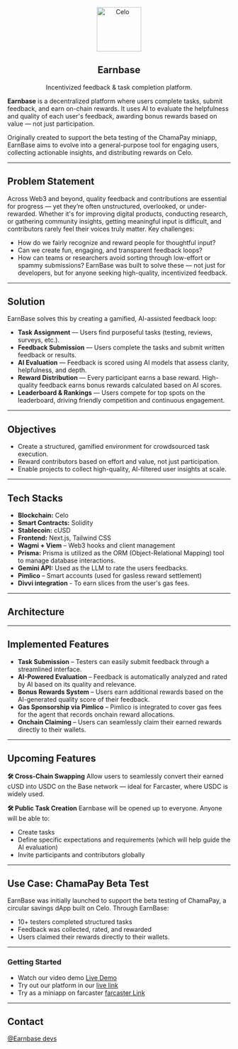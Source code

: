 <!-- TITLE -->
<p align="center">
  <img width="100px" src="https://earnbase.vercel.app/logo.png" align="center" alt="Celo" />
 <h2 align="center">Earnbase</h2>
 <p align="center">Incentivized feedback & task completion platform.</p>
</p>

**Earnbase** is a decentralized platform where users complete tasks, submit feedback, and earn on-chain rewards. It uses AI to evaluate the helpfulness and quality of each user's feedback, awarding bonus rewards based on value — not just participation.

Originally created to support the beta testing of the ChamaPay miniapp, EarnBase aims to evolve into a general-purpose tool for engaging users, collecting actionable insights, and distributing rewards on Celo.

---

## Problem Statement

Across Web3 and beyond, quality feedback and contributions are essential for progress — yet they’re often unstructured, overlooked, or under-rewarded. Whether it's for improving digital products, conducting research, or gathering community insights, getting meaningful input is difficult, and contributors rarely feel their voices truly matter.
Key challenges:

 - How do we fairly recognize and reward people for thoughtful input?
 - Can we create fun, engaging, and transparent feedback loops?
 - How can teams or researchers avoid sorting through low-effort or spammy submissions?
EarnBase was built to solve these — not just for developers, but for anyone seeking high-quality, incentivized feedback.


---

## Solution

EarnBase solves this by creating a gamified, AI-assisted feedback loop:
- **Task Assignment** — Users find purposeful tasks (testing, reviews, surveys, etc.).
- **Feedback Submission** — Users complete the tasks and submit written feedback or results.
- **AI Evaluation** — Feedback is scored using AI models that assess clarity, helpfulness, and depth.
- **Reward Distribution** — Every participant earns a base reward. High-quality feedback earns bonus rewards calculated based on AI scores.
- **Leaderboard & Rankings** — Users compete for top spots on the leaderboard, driving friendly competition and continuous engagement.

---

## Objectives

- Create a structured, gamified environment for crowdsourced task execution.
- Reward contributors based on effort and value, not just participation.
- Enable projects to collect high-quality, AI-filtered user insights at scale.

---

## Tech Stacks

- **Blockchain:** Celo
- **Smart Contracts:** Solidity
- **Stablecoin:** cUSD
- **Frontend:** Next.js, Tailwind CSS
- **Wagmi + Viem** – Web3 hooks and client management
- **Prisma:** Prisma is utilized as the ORM (Object-Relational Mapping) tool to manage database interactions. 
- **Gemini API:** Used as the LLM to rate the users feedbacks.
- **Pimlico** – Smart accounts (used for gasless reward settlement)
- **Divvi integration** - To earn slices from the user's gas fees.

---

## Architecture

---

## Implemented Features
- **Task Submission** – Testers can easily submit feedback through a streamlined interface.
- **AI-Powered Evaluation** – Feedback is automatically analyzed and rated by AI based on its quality and relevance.
- **Bonus Rewards System** – Users earn additional rewards based on the AI-generated quality score of their feedback.
- **Gas Sponsorship via Pimlico** – Pimlico is integrated to cover gas fees for the agent that records onchain reward allocations.
- **Onchain Claiming** – Users can seamlessly claim their earned rewards directly to their wallets.

---

## Upcoming Features

**🛠 Cross-Chain Swapping**
Allow users to seamlessly convert their earned cUSD into USDC on the Base network — ideal for Farcaster, where USDC is widely used.

**🛠 Public Task Creation**
Earnbase will be opened up to everyone. Anyone will be able to:
 - Create tasks
 - Define specific expectations and requirements (which will help guide the AI evaluation)
 - Invite participants and contributors globally

---

## Use Case: ChamaPay Beta Test
EarnBase was initially launched to support the beta testing of ChamaPay, a circular savings dApp built on Celo. 
Through EarnBase:
 - 10+ testers completed structured tasks
 - Feedback was collected, rated, and rewarded
 - Users claimed their rewards directly to their wallets.

---

### Getting Started

- Watch our video demo [Live Demo](https://youtu.be/QWdLC_tvImo?si=T2chg5htx1sYIYg5)
- Try out our platform in our [live link](https://earnbase.vercel.app/)
- Try as a miniapp on farcaster [farcaster Link](https://farcaster.xyz/miniapps/te_I8X6QteFo/earnbase)

---

## Contact

<a href="jeffianmuchiri24@gmail.com">@Earnbase devs </a>
